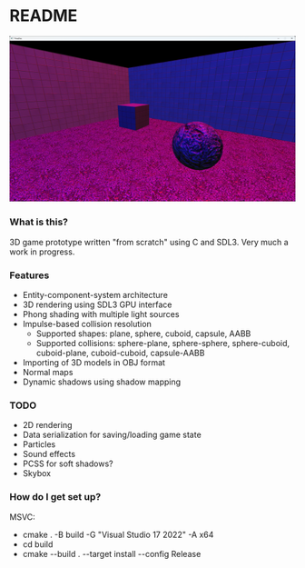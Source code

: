 # README #

![screenshot](screenshot.png)

### What is this? ###
3D game prototype written "from scratch" using C and SDL3. Very much a work in progress.

### Features ###
* Entity-component-system architecture
* 3D rendering using SDL3 GPU interface
* Phong shading with multiple light sources
* Impulse-based collision resolution
    - Supported shapes: plane, sphere, cuboid, capsule, AABB
    - Supported collisions: sphere-plane, sphere-sphere, sphere-cuboid, cuboid-plane, cuboid-cuboid, capsule-AABB
* Importing of 3D models in OBJ format
* Normal maps
* Dynamic shadows using shadow mapping

### TODO ###
* 2D rendering
* Data serialization for saving/loading game state
* Particles
* Sound effects
* PCSS for soft shadows?
* Skybox

### How do I get set up? ###

MSVC:
* cmake . -B build -G "Visual Studio 17 2022" -A x64
* cd build
* cmake --build . --target install --config Release
